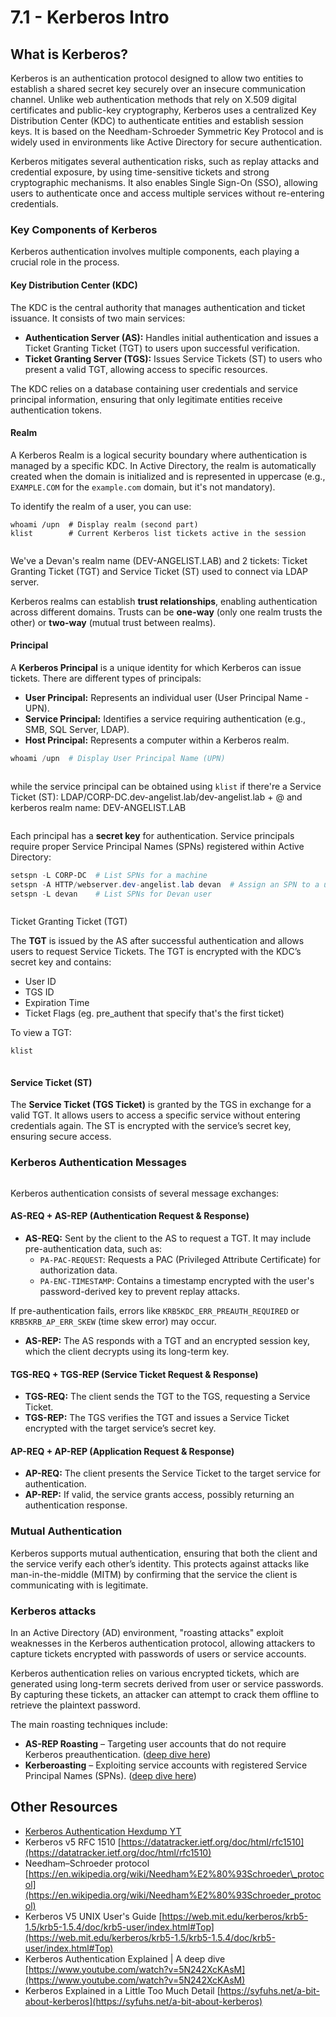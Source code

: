# 7.1 - Kerberos Intro

## What is Kerberos?

Kerberos is an authentication protocol designed to allow two entities to establish a shared secret key securely over an insecure communication channel. Unlike web authentication methods that rely on X.509 digital certificates and public-key cryptography, Kerberos uses a centralized Key Distribution Center (KDC) to authenticate entities and establish session keys. It is based on the Needham-Schroeder Symmetric Key Protocol and is widely used in environments like Active Directory for secure authentication.

Kerberos mitigates several authentication risks, such as replay attacks and credential exposure, by using time-sensitive tickets and strong cryptographic mechanisms. It also enables Single Sign-On (SSO), allowing users to authenticate once and access multiple services without re-entering credentials.

### Key Components of Kerberos

Kerberos authentication involves multiple components, each playing a crucial role in the process.

#### Key Distribution Center (KDC)

The KDC is the central authority that manages authentication and ticket issuance. It consists of two main services:

* **Authentication Server (AS):** Handles initial authentication and issues a Ticket Granting Ticket (TGT) to users upon successful verification.
* **Ticket Granting Server (TGS):** Issues Service Tickets (ST) to users who present a valid TGT, allowing access to specific resources.

The KDC relies on a database containing user credentials and service principal information, ensuring that only legitimate entities receive authentication tokens.

#### Realm

A Kerberos Realm is a logical security boundary where authentication is managed by a specific KDC. In Active Directory, the realm is automatically created when the domain is initialized and is represented in uppercase (e.g., `EXAMPLE.COM` for the `example.com` domain, but it's not mandatory).

To identify the realm of a user, you can use:

```
whoami /upn  # Display realm (second part)
klist        # Current Kerberos list tickets active in the session
```

<figure><img src="../../.gitbook/assets/image (4) (1).png" alt=""><figcaption></figcaption></figure>

We've a Devan's realm name (DEV-ANGELIST.LAB) and 2 tickets: Ticket Granting Ticket (TGT) and Service Ticket (ST) used to connect via LDAP server.

Kerberos realms can establish **trust relationships**, enabling authentication across different domains. Trusts can be **one-way** (only one realm trusts the other) or **two-way** (mutual trust between realms).

#### Principal

A **Kerberos Principal** is a unique identity for which Kerberos can issue tickets. There are different types of principals:

* **User Principal:** Represents an individual user (User Principal Name - UPN).
* **Service Principal:** Identifies a service requiring authentication (e.g., SMB, SQL Server, LDAP).
* **Host Principal:** Represents a computer within a Kerberos realm.

```powershell
whoami /upn  # Display User Principal Name (UPN)
```

<figure><img src="../../.gitbook/assets/image (5) (1).png" alt=""><figcaption></figcaption></figure>

while the service principal can be obtained using `klist` if there're a Service Ticket (ST): LDAP/CORP-DC.dev-angelist.lab/dev-angelist.lab + @ and kerberos realm name: DEV-ANGELIST.LAB

<figure><img src="../../.gitbook/assets/image (6) (1).png" alt=""><figcaption></figcaption></figure>

Each principal has a **secret key** for authentication. Service principals require proper Service Principal Names (SPNs) registered within Active Directory:

```powershell
setspn -L CORP-DC  # List SPNs for a machine
setspn -A HTTP/webserver.dev-angelist.lab devan  # Assign an SPN to a user Devan
setspn -L devan    # List SPNs for Devan user
```

<figure><img src="../../.gitbook/assets/image (9) (1).png" alt=""><figcaption></figcaption></figure>

Ticket Granting Ticket (TGT)

The **TGT** is issued by the AS after successful authentication and allows users to request Service Tickets. The TGT is encrypted with the KDC’s secret key and contains:

* User ID
* TGS ID
* Expiration Time
* Ticket Flags (eg. pre\_authent that specify that's the first ticket)

To view a TGT:

```powershell
klist
```

<figure><img src="../../.gitbook/assets/image (10) (1).png" alt=""><figcaption></figcaption></figure>

#### Service Ticket (ST)

The **Service Ticket (TGS Ticket)** is granted by the TGS in exchange for a valid TGT. It allows users to access a specific service without entering credentials again. The ST is encrypted with the service’s secret key, ensuring secure access.

### Kerberos Authentication Messages

<figure><img src="../../.gitbook/assets/image (1) (1) (1).png" alt=""><figcaption></figcaption></figure>

Kerberos authentication consists of several message exchanges:

#### AS-REQ + AS-REP (Authentication Request & Response)

* **AS-REQ:** Sent by the client to the AS to request a TGT. It may include pre-authentication data, such as:
  * `PA-PAC-REQUEST`: Requests a PAC (Privileged Attribute Certificate) for authorization data.
  * `PA-ENC-TIMESTAMP`: Contains a timestamp encrypted with the user's password-derived key to prevent replay attacks.

If pre-authentication fails, errors like `KRB5KDC_ERR_PREAUTH_REQUIRED` or `KRB5KRB_AP_ERR_SKEW` (time skew error) may occur.

* **AS-REP:** The AS responds with a TGT and an encrypted session key, which the client decrypts using its long-term key.

#### TGS-REQ + TGS-REP (Service Ticket Request & Response)

* **TGS-REQ:** The client sends the TGT to the TGS, requesting a Service Ticket.
* **TGS-REP:** The TGS verifies the TGT and issues a Service Ticket encrypted with the target service’s secret key.

#### AP-REQ + AP-REP (Application Request & Response)

* **AP-REQ:** The client presents the Service Ticket to the target service for authentication.
* **AP-REP:** If valid, the service grants access, possibly returning an authentication response.

### Mutual Authentication

Kerberos supports mutual authentication, ensuring that both the client and the service verify each other’s identity. This protects against attacks like man-in-the-middle (MITM) by confirming that the service the client is communicating with is legitimate.

### Kerberos attacks

In an Active Directory (AD) environment, "roasting attacks" exploit weaknesses in the Kerberos authentication protocol, allowing attackers to capture tickets encrypted with passwords of users or service accounts.

Kerberos authentication relies on various encrypted tickets, which are generated using long-term secrets derived from user or service passwords. By capturing these tickets, an attacker can attempt to crack them offline to retrieve the plaintext password.

The main roasting techniques include:

* **AS-REP Roasting** – Targeting user accounts that do not require Kerberos preauthentication. ([deep dive here](2.1-1.md))
* **Kerberoasting** – Exploiting service accounts with registered Service Principal Names (SPNs). ([deep dive here](2.1-2.md))

## Other Resources

* [Kerberos Authentication Hexdump YT](https://www.youtube.com/watch?v=dQz3CMlVYNY\&list=PLJnLaWkc9xRi71Pso26JlvyBkLUOETLjn)
* Kerberos v5 RFC 1510 [https://datatracker.ietf.org/doc/html/rfc1510](https://datatracker.ietf.org/doc/html/rfc1510)
* Needham–Schroeder protocol [https://en.wikipedia.org/wiki/Needham%E2%80%93Schroeder\_protocol](https://en.wikipedia.org/wiki/Needham%E2%80%93Schroeder_protocol)
* Kerberos V5 UNIX User's Guide [https://web.mit.edu/kerberos/krb5-1.5/krb5-1.5.4/doc/krb5-user/index.html#Top](https://web.mit.edu/kerberos/krb5-1.5/krb5-1.5.4/doc/krb5-user/index.html#Top)
* Kerberos Authentication Explained | A deep dive [https://www.youtube.com/watch?v=5N242XcKAsM](https://www.youtube.com/watch?v=5N242XcKAsM)
* Kerberos Explained in a Little Too Much Detail [https://syfuhs.net/a-bit-about-kerberos](https://syfuhs.net/a-bit-about-kerberos)
